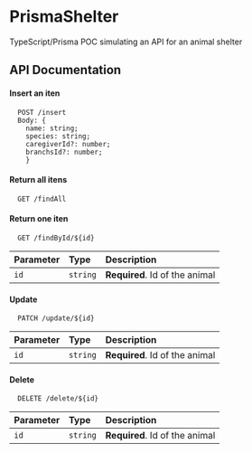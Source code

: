 # PrismaShelter

TypeScript/Prisma POC simulating an API for an animal shelter


## API Documentation

#### Insert an iten

```http
  POST /insert
  Body: {
    name: string;
    species: string;
    caregiverId?: number;
    branchsId?: number;
    }
```
#### Return all itens

```http
  GET /findAll
```
#### Return one iten

```http
  GET /findById/${id}
```

| Parameter  | Type       | Description                                   |
| :---------- | :--------- | :------------------------------------------ |
| `id`      | `string` | **Required**. Id of the animal |

#### Update
```http
  PATCH /update/${id}
```
| Parameter  | Type       | Description                                   |
| :---------- | :--------- | :------------------------------------------ |
| `id`      | `string` | **Required**. Id of the animal |

#### Delete
```http
  DELETE /delete/${id}
```
| Parameter  | Type       | Description                                   |
| :---------- | :--------- | :------------------------------------------ |
| `id`      | `string` | **Required**. Id of the animal |
